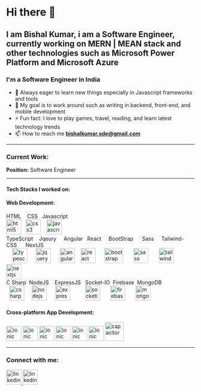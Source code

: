 # Hi there 👋

## I am Bishal Kumar, i am a Software Engineer, currently working on MERN | MEAN stack and other technologies such as Microsoft Power Platform and Microsoft Azure
<h3 align="left">I'm a Software Engineer in India</h3>

- 🌱 Always eager to learn new things especially in Javascript frameworks and tools
- 🥅 My goal is to work around such as writing in backend, front-end, and mobile development
- ⚡ Fun fact: I love to play games, travel, reading, and learn latest technology trends
- 📫 How to reach me **bishalkumar.sde@gmail.com**

 <hr/>
<h3 align="left">Current Work:</h3>
<span><b>Position:</b> Software Engineer</span>
<hr/>
<h4>Tech Stacks I worked on:</h4>

<!--<p>-->
<!-- <a href="https://angular.io" target="_blank" rel="noreferrer"> <img src="https://angular.io/assets/images/logos/angular/angular.svg" alt="angular" /> </a>-->
<!-- <a href="https://reactjs.org/" target="_blank" rel="noreferrer"> <img src="https://cdn.jsdelivr.net/gh/devicons/devicon/icons/react/react-original.svg" alt="react" /> </a>-->
<!-- <a href="https://vuejs.org/" target="_blank" rel="noreferrer"> <img src="https://cdn.jsdelivr.net/gh/devicons/devicon/icons/vuejs/vuejs-original.svg" alt="vuejs" /> </a>-->
<!--</p>-->

<h4 align="left">Web Development:</h4>
<p align="left"> <span> 

HTML &nbsp;&nbsp;&nbsp;CSS &nbsp; Javascript
<br/>
<img src="https://cdn.jsdelivr.net/gh/devicons/devicon/icons/html5/html5-original.svg" alt="html5" width="40" height="40" />&nbsp;&nbsp;
<img src="https://cdn.jsdelivr.net/gh/devicons/devicon/icons/css3/css3-original.svg" alt="css3" width="40" height="40"/>&nbsp;&nbsp;&nbsp;
<img src="https://cdn.svgporn.com/logos/javascript.svg" alt="javascript" width="40" height="40"/>
<br/>
TypeScript&nbsp;&nbsp;&nbsp; Jqeury &nbsp;&nbsp;&nbsp;&nbsp;Angular &nbsp;&nbsp;React&nbsp;&nbsp;&nbsp;&nbsp;&nbsp;BootStrap&nbsp;&nbsp;&nbsp;&nbsp;&nbsp; Sass&nbsp;&nbsp;&nbsp;&nbsp; Tailwind-CSS&nbsp;&nbsp;&nbsp;&nbsp;&nbsp; NextJS
&nbsp;&nbsp;&nbsp;&nbsp;<br/>&nbsp;&nbsp;&nbsp;
<img src="https://cdn.svgporn.com/logos/typescript-icon.svg" alt="typescript" width="40" height="40"/>&nbsp;&nbsp;&nbsp;&nbsp;&nbsp;
<img src="https://cdn.jsdelivr.net/gh/devicons/devicon/icons/jquery/jquery-original.svg" alt="jquery" width="40" height="40"/>&nbsp;&nbsp;&nbsp;&nbsp;&nbsp;
<img src="https://cdn.svgporn.com/logos/angular-icon.svg" alt="angular" width="40" height="40"/>
&nbsp;&nbsp;
<img src="https://cdn.svgporn.com/logos/react.svg" alt="react" width="40" height="40"/>&nbsp;&nbsp;&nbsp;&nbsp;&nbsp;
<img src="https://cdn.svgporn.com/logos/bootstrap.svg" alt="bootstrap" width="50" height="40"/>&nbsp;&nbsp;&nbsp;&nbsp;&nbsp;&nbsp;
<img src="https://cdn.svgporn.com/logos/sass.svg" alt="sass" width="40" height="40"/>&nbsp;&nbsp;&nbsp;&nbsp;&nbsp;&nbsp;
<img src="https://cdn.svgporn.com/logos/tailwindcss-icon.svg" alt="tailwind" width="40" height="40"/>&nbsp;&nbsp;&nbsp;&nbsp;&nbsp;&nbsp;&nbsp;&nbsp;&nbsp;&nbsp;
<img src="https://cdn.svgporn.com/logos/nextjs-icon.svg" alt="nextjs" width="40" height="40"/>
<br/>
C Sharp &nbsp;NodeJS&nbsp;&nbsp;&nbsp;&nbsp;ExpressJS&nbsp;&nbsp; Socket-IO&nbsp;&nbsp;Firebase&nbsp;&nbsp;MongoDB&nbsp;&nbsp;&nbsp;&nbsp;
<br/>
&nbsp;&nbsp;<img src="https://cdn.svgporn.com/logos/c-sharp.svg" alt="csharp" width="40" height="40"/>
&nbsp;&nbsp;&nbsp;
<img src="https://cdn.svgporn.com/logos/nodejs-icon.svg" alt="nodejs" width="40" height="40"/>&nbsp;&nbsp;&nbsp;&nbsp;&nbsp;
<img src="https://encrypted-tbn0.gstatic.com/images?q=tbn:ANd9GcTE0ZUjmSERFD6he__HGbUeEO_tTfoH8dXjhQUR_hNosw&s" alt="express" width="40" height="40"/>&nbsp;&nbsp;&nbsp;&nbsp;&nbsp;&nbsp;&nbsp;&nbsp;&nbsp;
<img src="https://static-00.iconduck.com/assets.00/socket-io-icon-2048x2046-tx88w4en.png" alt="socketio" width="40" height="40"/>&nbsp;&nbsp;&nbsp;&nbsp;&nbsp;&nbsp;
<img src="https://cdn.svgporn.com/logos/firebase.svg" alt="firebase" width="40" height="40"/>&nbsp;&nbsp;&nbsp;&nbsp;&nbsp;&nbsp;
<img src="https://cdn.svgporn.com/logos/mongodb-icon.svg" alt="mongodb" width="40" height="40"/>&nbsp;&nbsp;&nbsp;&nbsp;
</p>
 <h4>Cross-platform App Development:</h4>
<p align="left">
 <img src="https://cdn.svgporn.com/logos/microsoft-azure.svg" alt="ionic" width="40" height="40"/>
 <img src="https://cdn.svgporn.com/logos/microsoft-teams.svg" alt="ionic" width="40" height="40"/>
 <img src="https://www.vanroey.be/wp-content/uploads/Microsoft-Power-Apps-Icon.png" alt="ionic" width="40" height="40"/>
 <img src="https://upload.wikimedia.org/wikipedia/commons/thumb/4/4d/Microsoft_Power_Automate.svg/240px-Microsoft_Power_Automate.svg.png" alt="ionic" width="40" height="40"/>
 <img src="https://cdn.svgporn.com/logos/microsoft-power-bi.svg" alt="ionic" width="40" height="40"/>
 <img src="https://a.fsdn.com/allura/s/microsoft-power-pages/icon?5d13b5a446bad6775e00e350654bd77aae7599a923d187b1070e1614bff08866?&w=148" alt="ionic" width="40" height="40"/>
<img src="https://cdn.worldvectorlogo.com/logos/react-native-1.svg" alt="capacitor" width="50" height="50"/>
  </p>
<hr/>
<h3>Connect with me:</h3>

<a href="https://bishalkumar-sde.netlify.app" target="_blank" rel="noreferrer"> <img src="https://cdn-icons-png.flaticon.com/512/3178/3178285.png" alt="linkedin" width="40" height="40"/> </a>
<a href="https://linkedin.com/in/bishal-kumar-832398158" target="_blank" rel="noreferrer"> <img src="https://cdn.jsdelivr.net/gh/devicons/devicon/icons/linkedin/linkedin-original.svg" alt="linkedin" width="40" height="40"/> </a>
